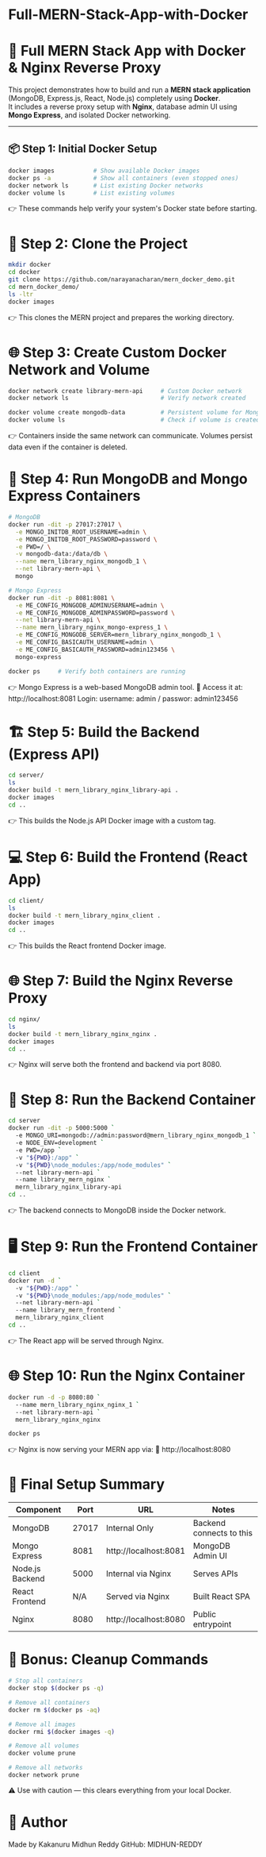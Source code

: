 # Full-MERN-Stack-App-with-Docker
# 🚀 Full MERN Stack App with Docker & Nginx Reverse Proxy

This project demonstrates how to build and run a **MERN stack application** (MongoDB, Express.js, React, Node.js) completely using **Docker**.  
It includes a reverse proxy setup with **Nginx**, database admin UI using **Mongo Express**, and isolated Docker networking.

---

## 📦 Step 1: Initial Docker Setup

```bash
docker images           # Show available Docker images
docker ps -a            # Show all containers (even stopped ones)
docker network ls       # List existing Docker networks
docker volume ls        # List existing volumes
```
👉 These commands help verify your system's Docker state before starting.

# 📁 Step 2: Clone the Project
```bash
mkdir docker
cd docker
git clone https://github.com/narayanacharan/mern_docker_demo.git
cd mern_docker_demo/
ls -ltr
docker images
```
👉 This clones the MERN project and prepares the working directory.

# 🌐 Step 3: Create Custom Docker Network and Volume
```bash
docker network create library-mern-api     # Custom Docker network
docker network ls                          # Verify network created

docker volume create mongodb-data          # Persistent volume for MongoDB
docker volume ls                           # Check if volume is created
```
👉 Containers inside the same network can communicate. Volumes persist data even if the container is deleted.

# 🐳 Step 4: Run MongoDB and Mongo Express Containers
```bash
# MongoDB
docker run -dit -p 27017:27017 \
  -e MONGO_INITDB_ROOT_USERNAME=admin \
  -e MONGO_INITDB_ROOT_PASSWORD=password \
  -e PWD=/ \
  -v mongodb-data:/data/db \
  --name mern_library_nginx_mongodb_1 \
  --net library-mern-api \
  mongo

# Mongo Express
docker run -dit -p 8081:8081 \
  -e ME_CONFIG_MONGODB_ADMINUSERNAME=admin \
  -e ME_CONFIG_MONGODB_ADMINPASSWORD=password \
  --net library-mern-api \
  --name mern_library_nginx_mongo-express_1 \
  -e ME_CONFIG_MONGODB_SERVER=mern_library_nginx_mongodb_1 \
  -e ME_CONFIG_BASICAUTH_USERNAME=admin \
  -e ME_CONFIG_BASICAUTH_PASSWORD=admin123456 \
  mongo-express

docker ps     # Verify both containers are running
```
👉 Mongo Express is a web-based MongoDB admin tool.
🔐 Access it at: http://localhost:8081
Login: username: admin / passwor: admin123456

# 🏗️ Step 5: Build the Backend (Express API)
```bash
cd server/
ls
docker build -t mern_library_nginx_library-api .
docker images
cd ..
```
👉 This builds the Node.js API Docker image with a custom tag.

# 💻 Step 6: Build the Frontend (React App)
```bash
cd client/
ls
docker build -t mern_library_nginx_client .
docker images
cd ..
```
👉 This builds the React frontend Docker image.

# 🌐 Step 7: Build the Nginx Reverse Proxy
```bash
cd nginx/
ls
docker build -t mern_library_nginx_nginx .
docker images
cd ..
```
👉 Nginx will serve both the frontend and backend via port 8080.

# 🚀 Step 8: Run the Backend Container
```bash
cd server
docker run -dit -p 5000:5000 `
  -e MONGO_URI=mongodb://admin:password@mern_library_nginx_mongodb_1 `
  -e NODE_ENV=development `
  -e PWD=/app `
  -v "${PWD}:/app" `
  -v "${PWD}\node_modules:/app/node_modules" `
  --net library-mern-api `
  --name library_mern_nginx `
  mern_library_nginx_library-api
cd ..
```
👉 The backend connects to MongoDB inside the Docker network.

# 🖥️ Step 9: Run the Frontend Container
```bash
cd client
docker run -d `
  -v "${PWD}:/app" `
  -v "${PWD}\node_modules:/app/node_modules" `
  --net library-mern-api `
  --name library_mern_frontend `
  mern_library_nginx_client
cd ..
```
👉 The React app will be served through Nginx.

# 🌐 Step 10: Run the Nginx Container
```bash
docker run -d -p 8080:80 `
  --name mern_library_nginx_nginx_1 `
  --net library-mern-api `
  mern_library_nginx_nginx

docker ps

```
👉 Nginx is now serving your MERN app via:
🔗 http://localhost:8080

# 📌 Final Setup Summary

| Component        | Port  | URL                       | Notes                  |
|------------------|-------|---------------------------|-------------------------|
| MongoDB          | 27017 | Internal Only             | Backend connects to this |
| Mongo Express    | 8081  | http://localhost:8081     | MongoDB Admin UI        |
| Node.js Backend  | 5000  | Internal via Nginx        | Serves APIs             |
| React Frontend   | N/A   | Served via Nginx          | Built React SPA         |
| Nginx            | 8080  | http://localhost:8080     | Public entrypoint       |

# 🧼 Bonus: Cleanup Commands
```bash
# Stop all containers
docker stop $(docker ps -q)

# Remove all containers
docker rm $(docker ps -aq)

# Remove all images
docker rmi $(docker images -q)

# Remove all volumes
docker volume prune

# Remove all networks
docker network prune
```
⚠️ Use with caution — this clears everything from your local Docker.

# 🙌 Author
Made by Kakanuru Midhun Reddy
GitHub: MIDHUN-REDDY

